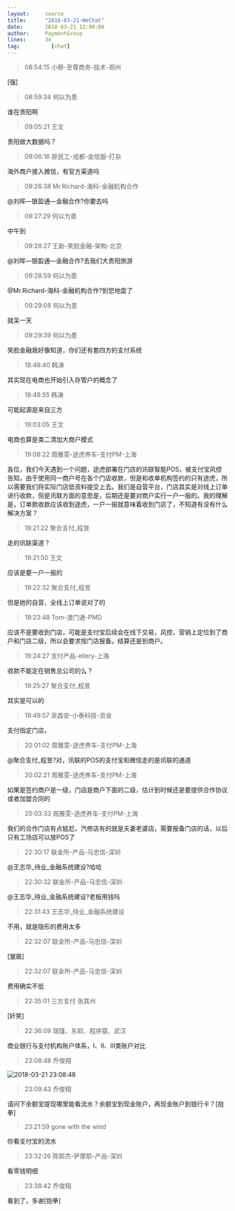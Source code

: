 ```yaml
---
layout:     source 
title:      "2018-03-21-WeChat"
date:       2018-03-21 12:00:00
author:     PaymentGroup
lines:      34 
tag:		  [chat]
---
```

> 08:54:15  小穆-至尊商务-技术-郑州  
   
[强]  
   
> 08:59:34  何以为患  
   
谁在贵阳啊  
   
> 09:05:21  王文  
   
贵阳做大数据吗？  
   
> 09:06:16  胖民工-成都-金信服-打杂  
   
海外商户接入微信，有官方渠道吗  
   
> 09:26:38  Mr.Richard-海科-金融机构合作  
   
@刘晖—银盈通—金融合作?你要去吗  
   
> 09:27:29  何以为患  
   
中午到  
   
> 09:28:27  王新-笑脸金融-架构-北京  
   
@刘晖—银盈通—金融合作?去我们大贵阳旅游  
   
> 09:28:59  何以为患  
   
@Mr.Richard-海科-金融机构合作?到您地盘了  
   
> 09:29:08  何以为患  
   
就呆一天  
   
> 09:29:39  何以为患  
   
笑脸金融我好像知道，你们还有套四方的支付系统  
   
> 18:48:40  韩涛  
   
其实现在电商也开始引入存管户的概念了  
   
> 18:48:55  韩涛  
   
可能起源是来自三方  
   
> 19:03:05  王文  
   
电商也算是类二清加大商户模式  
   
> 19:08:22  周雅雯-途虎养车-支付PM-上海  
   
各位，我们今天遇到一个问题，途虎部署在门店的讯联智能POS，被支付宝风控告知，由于使用同一商户号在各个门店收款，但是和收单机构签约的只有途虎，所以需要我们将实际门店低资料提交上去。我们是自营平台，门店其实是对线上订单进行收款，但是讯联方面的意思是，后期还是要对商户实行一户一报的。我的理解是，订单款收款应该收到途虎，一户一报就意味着收到门店了，不知道有没有什么解决方案？  
   
> 19:21:22  聚合支付_程昱  
   
走的讯联渠道？  
   
> 19:21:50  王文  
   
应该是要一户一报的  
   
> 19:22:32  聚合支付_程昱  
   
但是她的自营，全线上订单说对了的  
   
> 19:23:48  Tom-澳门通-PMD  
   
应该不是要收到门店，可能是支付宝后续会在线下交易，风控，营销上定位到了商户和门店二级，所以会要求按门店报备。结算还是到商户。  
   
> 19:24:27  支付产品-ellery-上海  
   
收款不能定在销售总公司的么？  
   
> 19:25:27  聚合支付_程昱  
   
其实是可以的  
   
> 19:49:57  吴昌安-小泰科技-资金  
   
支付指定门店，  
   
> 20:01:02  周雅雯-途虎养车-支付PM-上海  
   
@聚合支付_程昱?对，讯联的POS的支付宝和微信走的是讯联的通道  
   
> 20:02:21  周雅雯-途虎养车-支付PM-上海  
   
如果是签约商户是一级，门店是商户下面的二级，估计到时候还是要提供合作协议或者加盟合同的  
   
> 20:03:33  周雅雯-途虎养车-支付PM-上海  
   
我们的合作门店有点尴尬，汽修店有的就是夫妻老婆店，需要报备门店的话，以后只有工场店可以放POS了  
   
> 22:30:17  联金所-产品-马忠信-深圳  
   
@王志华_待业_金融系统建设?哈哈  
   
> 22:30:32  联金所-产品-马忠信-深圳  
   
@王志华_待业_金融系统建设?老板用钱吗  
   
> 22:31:43  王志华_待业_金融系统建设  
   
不用，就是隐形的费用太多  
   
> 22:32:07  联金所-产品-马忠信-深圳  
   
[皱眉]  
   
> 22:32:07  联金所-产品-马忠信-深圳  
   
费用确实不低  
   
> 22:35:01  三方支付  张其州  
   
[奸笑]  
   
> 22:36:09  瑞瑾、东软、程序猿、武汉  
   
商业银行与支付机构账户体系，I、II、III类账户对比  
   
> 23:08:48  乔俊翔  
   
![2018-03-21 23:08:48](http://static.cocolian.org/img/20180321_230848.png) 
   
> 23:09:43  乔俊翔  
   
请问下余额宝提现哪里能看流水？余额宝到现金账户，再现金账户到银行卡？[抱拳]  
   
> 23:21:59  gone with the wind  
   
你看支付宝的流水  
   
> 23:32:26  陈熙杰-萨摩耶-产品-深圳  
   
看零钱明细  
   
> 23:38:42  乔俊翔  
   
看到了，多谢[抱拳]  
   
